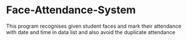 # Face-Attendance-System
This program recognises given student faces and mark their attendance with date and time in data list and also avoid the duplicate attendance
